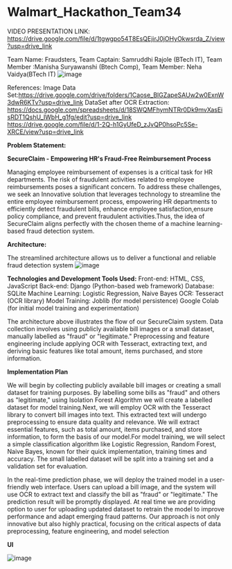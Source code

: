# Walmart_Hackathon_Team34

VIDEO PRESENTATION LINK: https://drive.google.com/file/d/1tgwgpo54T8EsQEjirJ0jOHyOkwsrda_Z/view?usp=drive_link


Team Name: Fraudsters,
Team Captain: Samruddhi Rajole (BTech IT),
Team Member :Manisha Suryawanshi (Btech Comp),
Team Member: Neha Vaidya(BTech IT)
![image](https://github.com/Neha-Vaidya/Walmart_Hackathon_Team34/assets/88196713/67aae032-169e-485c-aeb4-b0b982830888)

 
 References:
 Image Data Set:https://drive.google.com/drive/folders/1Caose_BlGZapeSAUw2w0ExnW3dwR6KTv?usp=drive_link
 DataSet after OCR Extraction: https://docs.google.com/spreadsheets/d/18SWQMFhymNTRr0Dk9mvXasEisRDT1QshU_IWbH_g1fg/edit?usp=drive_link
                               https://drive.google.com/file/d/1-2Q-h1GyUfeD_zJvQP0hsoPc5Se-XRCE/view?usp=drive_link
 



<b>Problem Statement:</b>

<b>SecureClaim - Empowering HR's Fraud-Free Reimbursement Process</b>

Managing employee reimbursement of expenses is a critical task for HR departments. The risk of fraudulent activities related to employee reimbursements poses a significant concern. To address these challenges, we seek an Innovative solution that leverages technology to streamline the entire employee reimbursement 
process, empowering HR departments to efficiently detect fraudulent bills, enhance employee satisfaction,ensure policy compliance, and prevent fraudulent 
activities.Thus, the idea of SecureClaim aligns perfectly with the chosen theme of a machine learning-based fraud detection system.

<b>Architecture:</b>

The streamlined architecture allows us to deliver a functional and reliable fraud detection system
![image](https://github.com/Neha-Vaidya/Walmart_Hackathon_Team34/assets/91827825/599575d1-5393-4f84-a2f9-b5ce6521bb08)

<b>Technologies and Development Tools Used:</b>
Front-end: HTML, CSS, JavaScript
Back-end: Django (Python-based web framework)
Database: SQLite
Machine Learning: Logistic Regression, Naive Bayes
OCR: Tesseract (OCR library)
Model Training: Joblib (for model persistence)
Google Colab (for initial model training and 
experimentation)

The architecture above illustrates the flow of our SecureClaim system. Data collection involves using publicly available bill images or a small dataset, manually labelled as "fraud" or "legitimate." Preprocessing and feature engineering include applying OCR with Tesseract, extracting text, and deriving basic features like total amount, items purchased, and store information.

<b>Implementation Plan </b>

We will begin by collecting publicly available bill images or creating a small dataset for training purposes. By labelling some bills as "fraud" and others as 
"legitimate," using Isolation Forest Algorithm we will create a labelled dataset for model training.Next, we will employ OCR with the Tesseract library to 
convert bill images into text. This extracted text will undergo preprocessing to ensure data quality and relevance. We will extract essential features, such as 
total amount, items purchased, and store information, to form the basis of our model.For model training, we will select a simple classification algorithm like Logistic Regression, Random Forest, Naive Bayes, known for their quick implementation, training times and accuracy. The small labelled dataset will be split into a training set and a validation set for evaluation.

In the real-time prediction phase, we will deploy the trained model in a user-friendly web interface. Users can upload a bill image, and the system will use OCR to extract text and classify the bill as "fraud" or "legitimate." The prediction result will be promptly displayed. At real time we are providing option to user for uploading updated dataset to retrain the model to improve performance and adapt emerging fraud patterns. Our approach is not only innovative but also highly practical, focusing on the critical aspects of data preprocessing, feature engineering, and model selection

<b>
  UI
</b>

![image](https://github.com/Neha-Vaidya/Walmart_Hackathon_Team34/assets/91827825/82a356f4-bfe3-441f-b164-2883e081ec4b)
